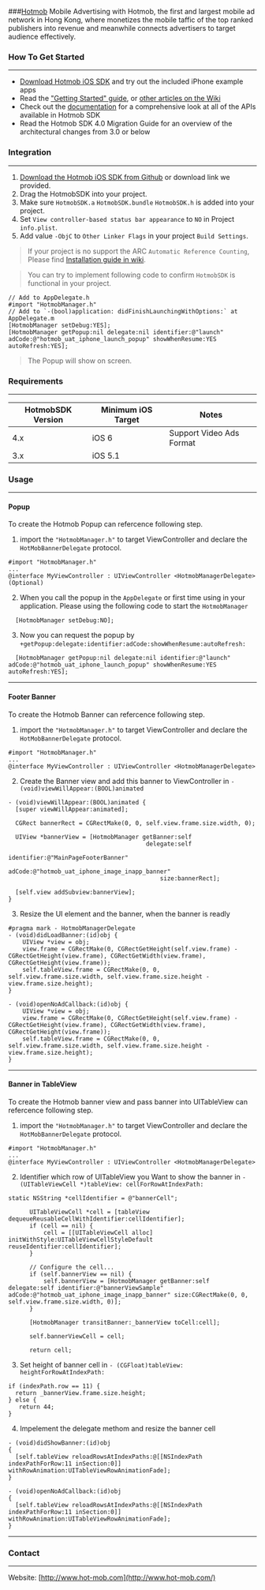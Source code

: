 ###[Hotmob](http://www.hot-mob.com/)
Mobile Advertising with Hotmob, the first and largest mobile ad network in Hong Kong, where monetizes the mobile taffic of the top ranked publishers into revenue and meanwhile connects advertisers to target audience effectively.

### How To Get Started
---
* [Download Hotmob iOS SDK](https://github.com/hotmobmobile/hotmob-ios-sdk/archive/master.zip) and try out the included iPhone example apps
* Read the ["Getting Started" guide](https://github.com/hotmobmobile/hotmob-ios-sdk/wiki/Getting-Started), or [other articles on the Wiki](https://github.com/hotmobmobile/hotmob-ios-sdk/wiki)
* Check out the [documentation](https://github.com/hotmobmobile/hotmob-ios-sdk/wiki) for a comprehensive look at all of the APIs available in Hotmob SDK
* Read the Hotmob SDK 4.0 Migration Guide for an overview of the architectural changes from 3.0 or below

### Integration 
---
1. [Download the Hotmob iOS SDK from Github](https://github.com/hotmobmobile/hotmob-ios-sdk/archive/master.zip) or download link we provided.
2. Drag the HotmobSDK into your project.
3. Make sure `HotmobSDK.a` `HotmobSDK.bundle` `HotmobSDK.h` is added into your project.
4. Set `View controller-based status bar appearance` to `NO` in Project `info.plist`.
5. Add value `-ObjC` to `Other Linker Flags` in your project `Build Settings`.

> If your project is no support the ARC `Automatic Reference Counting`, Please find [Installation guide in wiki](https://github.com/hotmobmobile/hotmob-ios-sdk/wiki/Getting-Started#settings-for-non-arc-projects).


> You can try to implement following code to confirm `HotmobSDK`  is functional in your project.
```
// Add to AppDelegate.h
#import "HotmobManager.h"
// Add to `-(bool)application: didFinishLaunchingWithOptions:` at AppDelegate.m
[HotmobManager setDebug:YES];
[HotmobManager getPopup:nil delegate:nil identifier:@"launch" adCode:@"hotmob_uat_iphone_launch_popup" showWhenResume:YES autoRefresh:YES];
```

> The Popup will show on screen.

### Requirements
---
| HotmobSDK Version     | Minimum iOS Target    | Notes |
| --------              |---------              |-------|
| 4.x                   | iOS 6                 |    Support Video Ads Format|
| 3.x                   | iOS 5.1               |       |

### Usage
---

#### Popup
To create the Hotmob Popup can refercence following step.

1. import the `"HotmobManager.h"` to target ViewController and declare the `HotMobBannerDelegate` protocol.

  ```
  #import "HotmobManager.h"
  ...
  @interface MyViewController : UIViewController <HotmobManagerDelegate> (Optional)
  ```
2. When you call the popup in the `AppDelegate` or first time using in your application. Please using the following code to start the `HotmobManager`

  ```
    [HotmobManager setDebug:NO];
  ```
3. Now you can request the popup by `+getPopup:delegate:identifier:adCode:showWhenResume:autoRefresh:`

  ```
    [HotmobManager getPopup:nil delegate:nil identifier:@"launch" adCode:@"hotmob_uat_iphone_launch_popup" showWhenResume:YES autoRefresh:YES];
  ```
  ---

####  Footer Banner
To create the Hotmob Banner can refercence following step.

1. import the `"HotmobManager.h"` to target ViewController and declare the `HotMobBannerDelegate` protocol.

  ```
  #import "HotmobManager.h"
  ...
  @interface MyViewController : UIViewController <HotmobManagerDelegate>
  ```
2. Create the Banner view and add this banner to ViewController in `- (void)viewWillAppear:(BOOL)animated`

  ```
  - (void)viewWillAppear:(BOOL)animated {
    [super viewWillAppear:animated];
    
    CGRect bannerRect = CGRectMake(0, 0, self.view.frame.size.width, 0);
    
    UIView *bannerView = [HotmobManager getBanner:self
                                         delegate:self
                                       identifier:@"MainPageFooterBanner"
                                           adCode:@"hotmob_uat_iphone_image_inapp_banner"
                                             size:bannerRect];

    [self.view addSubview:bannerView];
  }
  ```
3. Resize the UI element and the banner, when the banner is readly
  ```
  #pragma mark - HotmobManagerDelegate
- (void)didLoadBanner:(id)obj {
      UIView *view = obj;
      view.frame = CGRectMake(0, CGRectGetHeight(self.view.frame) - CGRectGetHeight(view.frame), CGRectGetWidth(view.frame), CGRectGetHeight(view.frame));
      self.tableView.frame = CGRectMake(0, 0, self.view.frame.size.width, self.view.frame.size.height - view.frame.size.height);
}

- (void)openNoAdCallback:(id)obj {
      UIView *view = obj;
      view.frame = CGRectMake(0, CGRectGetHeight(self.view.frame) - CGRectGetHeight(view.frame), CGRectGetWidth(view.frame), CGRectGetHeight(view.frame));
      self.tableView.frame = CGRectMake(0, 0, self.view.frame.size.width, self.view.frame.size.height - view.frame.size.height);
}
  ```
---

#### Banner in TableView
To create the Hotmob banner view and pass banner into UITableView can refercence following step.

1. import the `"HotmobManager.h"` to target ViewController and declare the `HotMobBannerDelegate` protocol.

  ```
  #import "HotmobManager.h"
  ...
  @interface MyViewController : UIViewController <HotmobManagerDelegate>
  ```
2. Identifier which row of UITableView you Want to show the banner in `-(UITableViewCell *)tableView: cellForRowAtIndexPath:`

  ```
  static NSString *cellIdentifier = @"bannerCell";
        
        UITableViewCell *cell = [tableView dequeueReusableCellWithIdentifier:cellIdentifier];
        if (cell == nil) {
            cell = [[UITableViewCell alloc] initWithStyle:UITableViewCellStyleDefault reuseIdentifier:cellIdentifier];
        }
        
        // Configure the cell...
        if (self.bannerView == nil) {
            self.bannerView = [HotmobManager getBanner:self delegate:self identifier:@"bannerViewSample" adCode:@"hotmob_uat_iphone_image_inapp_banner" size:CGRectMake(0, 0, self.view.frame.size.width, 0)];
        }
        
        [HotmobManager transitBanner:_bannerView toCell:cell];
        
        self.bannerViewCell = cell;
        
        return cell;
  ```
3. Set height of banner cell in `- (CGFloat)tableView: heightForRowAtIndexPath:`

  ```
  if (indexPath.row == 11) {
    return _bannerView.frame.size.height;
  } else {
     return 44;
  }
  ```
4. Impelement the delegate methom and resize the banner cell

  ```
  - (void)didShowBanner:(id)obj
  {
    [self.tableView reloadRowsAtIndexPaths:@[[NSIndexPath indexPathForRow:11 inSection:0]]   withRowAnimation:UITableViewRowAnimationFade];
  }

  - (void)openNoAdCallback:(id)obj
  {
    [self.tableView reloadRowsAtIndexPaths:@[[NSIndexPath indexPathForRow:11 inSection:0]] withRowAnimation:UITableViewRowAnimationFade];
  }
  ```
  ---

### Contact
---
Website: [http://www.hot-mob.com](http://www.hot-mob.com/)
